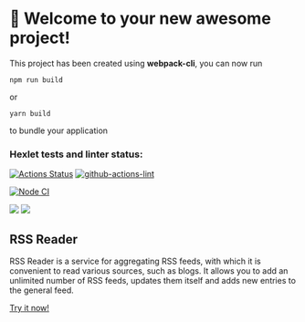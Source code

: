 # 🚀 Welcome to your new awesome project!

This project has been created using **webpack-cli**, you can now run

```
npm run build
```

or

```
yarn build
```

to bundle your application


### Hexlet tests and linter status:

[![Actions Status](https://github.com/MariaKorchagina/frontend-project-lvl3/workflows/hexlet-check/badge.svg)](https://github.com/MariaKorchagina/frontend-project-lvl3/actions)
[![github-actions-lint](https://github.com/MariaKorchagina/frontend-project-lvl3/actions/workflows/nodejs.yml/badge.svg)](https://github.com/MariaKorchagina/frontend-project-lvl3/actions)

<a href="https://github.com/MariaKorchagina/frontend-project-lvl3/actions/workflows/nodejs.yml"><img src="https://github.com/MariaKorchagina/frontend-project-lvl3/actions/workflows/nodejs.yml/badge.svg" alt="Node CI" style="max-width: 100%;"></a>

<a href="https://codeclimate.com/github/MariaKorchagina/frontend-project-lvl3/maintainability"><img src="https://api.codeclimate.com/v1/badges/d0003a85dd0f9539245b/maintainability" /></a>
<a href="https://codeclimate.com/github/MariaKorchagina/frontend-project-lvl3/test_coverage"><img src="https://api.codeclimate.com/v1/badges/d0003a85dd0f9539245b/test_coverage" /></a>
## RSS Reader

RSS Reader is a service for aggregating RSS feeds, with which it is convenient to read various sources, such as blogs. It allows you to add an unlimited number of RSS feeds, updates them itself and adds new entries to the general feed.

[Try it now!](https://111-eta.vercel.app/)
